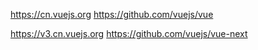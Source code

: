 
https://cn.vuejs.org
https://github.com/vuejs/vue

https://v3.cn.vuejs.org
https://github.com/vuejs/vue-next















































